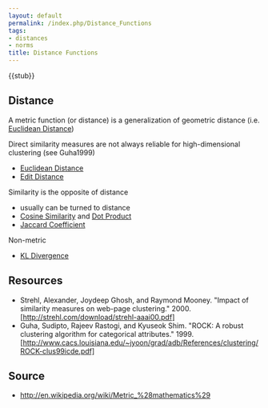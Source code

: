 ```yaml
---
layout: default
permalink: /index.php/Distance_Functions
tags:
- distances
- norms
title: Distance Functions
---
```

{{stub}}

## Distance
A metric function (or distance) is a generalization of geometric distance (i.e. [Euclidean Distance](Euclidean_Distance))


Direct similarity measures are not always reliable for high-dimensional clustering (see Guha1999)
- [Euclidean Distance](Euclidean_Distance)
- [Edit Distance](Edit_Distance)


Similarity is the opposite of distance
- usually can be turned to distance 
- [Cosine Similarity](Cosine_Similarity) and [Dot Product](Dot_Product)
- [Jaccard Coefficient](Jaccard_Coefficient)


Non-metric
- [KL Divergence](KL_Divergence)


## Resources
- Strehl, Alexander, Joydeep Ghosh, and Raymond Mooney. "Impact of similarity measures on web-page clustering." 2000. [http://strehl.com/download/strehl-aaai00.pdf]
- Guha, Sudipto, Rajeev Rastogi, and Kyuseok Shim. "ROCK: A robust clustering algorithm for categorical attributes." 1999. [http://www.cacs.louisiana.edu/~jyoon/grad/adb/References/clustering/ROCK-clus99icde.pdf]


## Source
- http://en.wikipedia.org/wiki/Metric_%28mathematics%29
